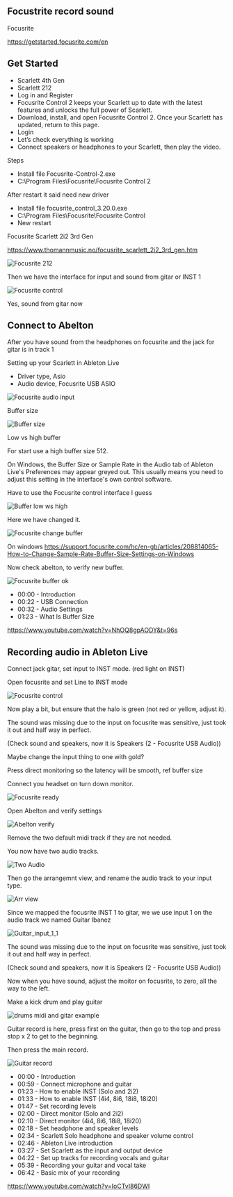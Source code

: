 ## Focustrite record sound


Focusrite

https://getstarted.focusrite.com/en

## Get Started

* Scarlett 4th Gen
* Scarlett 212
* Log in and Register
* Focusrite Control 2 keeps your Scarlett up to date with the latest features and unlocks the full power of Scarlett.
* Download, install, and open Focusrite Control 2. Once your Scarlett has updated, return to this page.
* Login
* Let’s check everything is working
* Connect speakers or headphones to your Scarlett, then play the video.


Steps

* Install file Focusrite-Control-2.exe
* C:\Program Files\Focusrite\Focusrite Control 2

After restart it said need new driver

* Install file focusrite_control_3.20.0.exe
* C:\Program Files\Focusrite\Focusrite Control
* New restart

Focusrite Scarlett 2i2 3rd Gen

https://www.thomannmusic.no/focusrite_scarlett_2i2_3rd_gen.htm

![Focusrite 212](https://github.com/spawnmarvel/quickguides/blob/main/abelton/Focusrite/images/focusrite_212.jpg)

Then we have the interface for input and sound from gitar or INST 1

![Focusrite control](https://github.com/spawnmarvel/quickguides/blob/main/abelton/Focusrite/images/focusrite_control.jpg)

Yes, sound from gitar now


## Connect to Abelton

After you have sound from the headphones on focusrite and the jack for gitar is in track 1

Setting up your Scarlett in Ableton Live

* Driver type, Asio
* Audio device, Focusrite USB ASIO

![Focusrite audio input](https://github.com/spawnmarvel/quickguides/blob/main/abelton/Focusrite/images/focusrite_audio_input.jpg)

Buffer size

![Buffer size](https://github.com/spawnmarvel/quickguides/blob/main/abelton/Focusrite/images/buffer_size.jpg)


Low vs high buffer

For start use a high buffer size 512.

On Windows, the Buffer Size or Sample Rate in the Audio tab of Ableton Live's Preferences may appear greyed out. This usually means you need to adjust this setting in the interface's own control software.

Have to use the Focusrite control interface I guess


![Buffer low ws high](https://github.com/spawnmarvel/quickguides/blob/main/abelton/Focusrite/images/buffer_low_high.jpg)

Here we have changed it.

![Focusrite change buffer](https://github.com/spawnmarvel/quickguides/blob/main/abelton/Focusrite/images/focusrite_change_buffer_size.jpg)


On windows https://support.focusrite.com/hc/en-gb/articles/208814065-How-to-Change-Sample-Rate-Buffer-Size-Settings-on-Windows

Now check abelton, to verify new buffer.

![Focusrite buffer ok](https://github.com/spawnmarvel/quickguides/blob/main/abelton/Focusrite/images/focusrite_buffer_ok.jpg)


* 00:00 - Introduction
* 00:22 - USB Connection
* 00:32 - Audio Settings
* 01:23 - What Is Buffer Size

https://www.youtube.com/watch?v=NhOQ8gpAODY&t=96s



## Recording audio in Ableton Live

Connect jack gitar, set input to INST mode. (red light on INST)

Open focusrite and set Line to INST mode

![Focusrite control](https://github.com/spawnmarvel/quickguides/blob/main/abelton/Focusrite/images/focusrite_control.jpg)

Now play a bit, but ensure that the halo is green (not red or yellow, adjust it).

The sound was missing due to the input on focusrite was sensitive, just took it out and half way in perfect.

(Check sound and speakers, now it is Speakers (2 - Focusrite USB Audio))

Maybe change the input thing to one with gold?

Press direct monitoring so the latency will be smooth, ref buffer size

Connect you headset on turn down monitor.

![Focusrite ready](https://github.com/spawnmarvel/quickguides/blob/main/abelton/Focusrite/images/focusrite_212_ready.jpg)


Open Abelton and verify settings

![Abelton verify](https://github.com/spawnmarvel/quickguides/blob/main/abelton/Focusrite/images/abelton_verify.jpg)

Remove the two default midi track if they are not needed.

You now have two audio tracks.

![Two Audio](https://github.com/spawnmarvel/quickguides/blob/main/abelton/Focusrite/images/two_audio.jpg)

Then go the arrangemnt view, and rename the audio track to your input type.

![Arr view](https://github.com/spawnmarvel/quickguides/blob/main/abelton/Focusrite/images/arr_view.jpg)

Since we mapped the focusrite INST 1 to gitar, we we use input 1 on the audio track we named Guitar Ibanez

![Guitar_input_1_1](https://github.com/spawnmarvel/quickguides/blob/main/abelton/Focusrite/images/guitar_input_1_1.jpg)


The sound was missing due to the input on focusrite was sensitive, just took it out and half way in perfect.

(Check sound and speakers, now it is Speakers (2 - Focusrite USB Audio))

Now when you have sound, adjust the moitor on focusrite, to zero, all the way to the left.


Make a kick drum and play guitar

![drums midi and gitar example](https://github.com/spawnmarvel/quickguides/blob/main/abelton/Focusrite/images/drums_midi_and_gitar_example.jpg)


Guitar record is here, press first on the guitar, then go to the top and press stop x 2 to get to the beginning.

Then press the main record.


![Guitar record](https://github.com/spawnmarvel/quickguides/blob/main/abelton/Focusrite/images/guitar_record.jpg)


* 00:00 - Introduction
* 00:59 - Connect microphone and guitar 
* 01:23 - How to enable INST (Solo and 2i2)
* 01:33 - How to enable INST (4i4, 8i6, 18i8, 18i20)
* 01:47 - Set recording levels
* 02:00 - Direct monitor (Solo and 2i2)
* 02:10 - Direct monitor (4i4, 8i6, 18i8, 18i20)
* 02:18 - Set headphone and speaker levels 
* 02:34 - Scarlett Solo headphone and speaker volume control
* 02:46 - Ableton Live introduction
* 03:27 - Set Scarlett as the input and output device
* 04:22 - Set up tracks for recording vocals and guitar
* 05:39 - Recording your guitar and vocal take
* 06:42 - Basic mix of your recording

https://www.youtube.com/watch?v=IoCTvI86DWI

